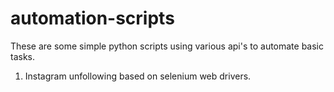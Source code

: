 # automation-scripts
These are some simple python scripts using various api's to automate basic tasks.

1. Instagram unfollowing based on selenium web drivers.